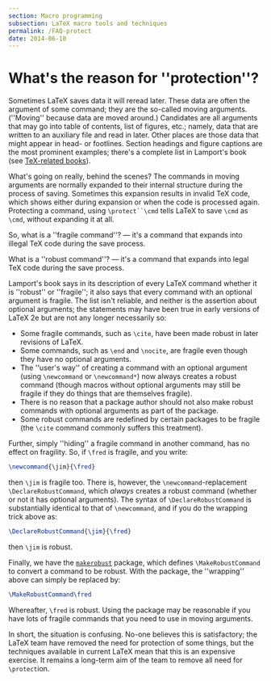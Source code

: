 ```yaml
---
section: Macro programming
subsection: LaTeX macro tools and techniques
permalink: /FAQ-protect
date: 2014-06-10
---
```


# What's the reason for ''protection''?

Sometimes LaTeX saves data it will reread later. These data are
often the argument of some command; they are the so-called moving
arguments.  (''Moving'' because data are moved around.)  Candidates
are all arguments that may go into table of contents, list of figures,
etc.; namely, data that are written to an auxiliary file and
read in later.  Other places are those data that might appear in head-
or footlines.  Section headings and figure captions are the most
prominent examples; there's a complete list in Lamport's book
(see [TeX-related books](FAQ-latex-books.md)).

What's going on really, behind the scenes? The commands in moving
arguments are normally expanded to their internal structure during the
process of saving. Sometimes this expansion results in invalid TeX
code, which shows either during expansion or when the code is
processed again. Protecting a command, using
`\protect``\cmd` tells LaTeX to save `\cmd` as
`\cmd`, without expanding it at all.

So, what is a ''fragile command''?&nbsp;&mdash; it's a command that expands into
illegal TeX code during the save process.

What is a ''robust command''?&nbsp;&mdash; it's a command that expands into legal
TeX code during the save process.

Lamport's book says in its description of every LaTeX command whether
it is ''robust'' or ''fragile''; it also says that every command with an
optional argument is fragile.  The list isn't reliable, and neither
is the assertion about optional arguments; the statements may have
been true in early versions of LaTeX 2e but are not any longer
necessarily so:
  

-  Some fragile commands, such as `\cite`, have been made robust
    in later revisions of LaTeX.
-  Some commands, such as `\end` and `\nocite`, are fragile
    even though they have no optional arguments.
-  The ''user's way'' of creating a command with an optional
    argument (using `\newcommand` or `\newcommand*`) now always
    creates a robust command (though macros without optional arguments
    may still be fragile if they do things that are themselves fragile).
-  There is no reason that a package author should not also make
    robust commands with optional arguments as part of the package.
-  Some robust commands are redefined by certain packages to be
    fragile (the `\cite` command commonly suffers this treatment).

Further, simply ''hiding'' a fragile command in another command, has
no effect on fragility.  So, if `\fred` is fragile, and you write:
```latex
\newcommand{\jim}{\fred}
```
then `\jim` is fragile too.  There is, however, the
`\newcommand`-replacement `\DeclareRobustCommand`, which
_always_ creates a robust command (whether or not it has optional
arguments).  The syntax of `\DeclareRobustCommand` is substantially
identical to that of `\newcommand`, and if you do the wrapping
trick above as:
```latex
\DeclareRobustCommand{\jim}{\fred}
```
then `\jim` is robust.

Finally, we have the [`makerobust`](https://ctan.org/pkg/makerobust) package, which  defines
`\MakeRobustCommand` to convert a command to be robust.  With the
package, the ''wrapping'' above can simply be replaced by:
```latex
\MakeRobustCommand\fred
```
Whereafter, `\fred` is robust.  Using the package may be reasonable
if you have lots of fragile commands that you need to use in moving
arguments.

In short, the situation is confusing.  No-one believes this is
satisfactory; the LaTeX team have removed the need for
protection of some things, but the techniques available in 
current LaTeX mean that this is an expensive exercise.  It remains
a long-term aim of the team to remove all need for `\protect`ion.


